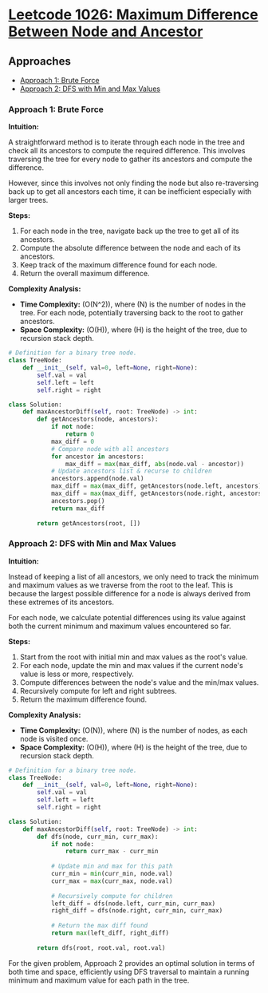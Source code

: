 # [Leetcode 1026: Maximum Difference Between Node and Ancestor](https://leetcode.com/problems/maximum-difference-between-node-and-ancestor/)

## Approaches
- [Approach 1: Brute Force](#approach-1-brute-force)
- [Approach 2: DFS with Min and Max Values](#approach-2-dfs-with-min-and-max-values)

### Approach 1: Brute Force

**Intuition:**

A straightforward method is to iterate through each node in the tree and check all its ancestors to compute the required difference. This involves traversing the tree for every node to gather its ancestors and compute the difference.

However, since this involves not only finding the node but also re-traversing back up to get all ancestors each time, it can be inefficient especially with larger trees.

**Steps:**
1. For each node in the tree, navigate back up the tree to get all of its ancestors.
2. Compute the absolute difference between the node and each of its ancestors.
3. Keep track of the maximum difference found for each node.
4. Return the overall maximum difference.

**Complexity Analysis:**
- **Time Complexity:** \(O(N^2)\), where \(N\) is the number of nodes in the tree. For each node, potentially traversing back to the root to gather ancestors.
- **Space Complexity:** \(O(H)\), where \(H\) is the height of the tree, due to recursion stack depth.

```python
# Definition for a binary tree node.
class TreeNode:
    def __init__(self, val=0, left=None, right=None):
        self.val = val
        self.left = left
        self.right = right

class Solution:
    def maxAncestorDiff(self, root: TreeNode) -> int:
        def getAncestors(node, ancestors):
            if not node:
                return 0
            max_diff = 0
            # Compare node with all ancestors
            for ancestor in ancestors:
                max_diff = max(max_diff, abs(node.val - ancestor))
            # Update ancestors list & recurse to children
            ancestors.append(node.val)
            max_diff = max(max_diff, getAncestors(node.left, ancestors))
            max_diff = max(max_diff, getAncestors(node.right, ancestors))
            ancestors.pop()
            return max_diff
        
        return getAncestors(root, [])
```

### Approach 2: DFS with Min and Max Values

**Intuition:**

Instead of keeping a list of all ancestors, we only need to track the minimum and maximum values as we traverse from the root to the leaf. This is because the largest possible difference for a node is always derived from these extremes of its ancestors.

For each node, we calculate potential differences using its value against both the current minimum and maximum values encountered so far.

**Steps:**
1. Start from the root with initial min and max values as the root's value.
2. For each node, update the min and max values if the current node's value is less or more, respectively.
3. Compute differences between the node's value and the min/max values.
4. Recursively compute for left and right subtrees.
5. Return the maximum difference found.

**Complexity Analysis:**
- **Time Complexity:** \(O(N)\), where \(N\) is the number of nodes, as each node is visited once.
- **Space Complexity:** \(O(H)\), where \(H\) is the height of the tree, due to recursion stack depth.

```python
# Definition for a binary tree node.
class TreeNode:
    def __init__(self, val=0, left=None, right=None):
        self.val = val
        self.left = left
        self.right = right

class Solution:
    def maxAncestorDiff(self, root: TreeNode) -> int:
        def dfs(node, curr_min, curr_max):
            if not node:
                return curr_max - curr_min
            
            # Update min and max for this path
            curr_min = min(curr_min, node.val)
            curr_max = max(curr_max, node.val)
            
            # Recursively compute for children
            left_diff = dfs(node.left, curr_min, curr_max)
            right_diff = dfs(node.right, curr_min, curr_max)
            
            # Return the max diff found
            return max(left_diff, right_diff)
        
        return dfs(root, root.val, root.val)
```

For the given problem, Approach 2 provides an optimal solution in terms of both time and space, efficiently using DFS traversal to maintain a running minimum and maximum value for each path in the tree.

